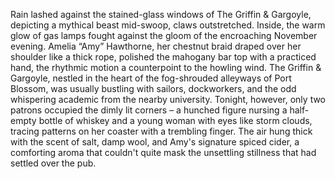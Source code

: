 Rain lashed against the stained-glass windows of The Griffin & Gargoyle, depicting a mythical beast mid-swoop, claws outstretched. Inside, the warm glow of gas lamps fought against the gloom of the encroaching November evening.  Amelia “Amy” Hawthorne, her chestnut braid draped over her shoulder like a thick rope, polished the mahogany bar top with a practiced hand, the rhythmic motion a counterpoint to the howling wind.  The Griffin & Gargoyle, nestled in the heart of the fog-shrouded alleyways of Port Blossom, was usually bustling with sailors, dockworkers, and the odd whispering academic from the nearby university. Tonight, however, only two patrons occupied the dimly lit corners – a hunched figure nursing a half-empty bottle of whiskey and a young woman with eyes like storm clouds, tracing patterns on her coaster with a trembling finger. The air hung thick with the scent of salt, damp wool, and Amy's signature spiced cider, a comforting aroma that couldn't quite mask the unsettling stillness that had settled over the pub.
